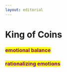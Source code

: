 ```yaml
---
layout: editorial
---
```


# King of Coins





### <mark style="color:purple;">emotional balance</mark>&#x20;

### <mark style="color:purple;">rationalizing emotions</mark>

<mark style="color:purple;"></mark>

<mark style="color:purple;"></mark>

<mark style="color:purple;"></mark>
